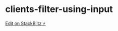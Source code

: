 # clients-filter-using-input

[Edit on StackBlitz ⚡️](https://stackblitz.com/edit/clients-filter-using-input)
